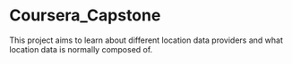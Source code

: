 # Coursera_Capstone
This project aims to learn about different location data providers and what location data is normally composed of.
